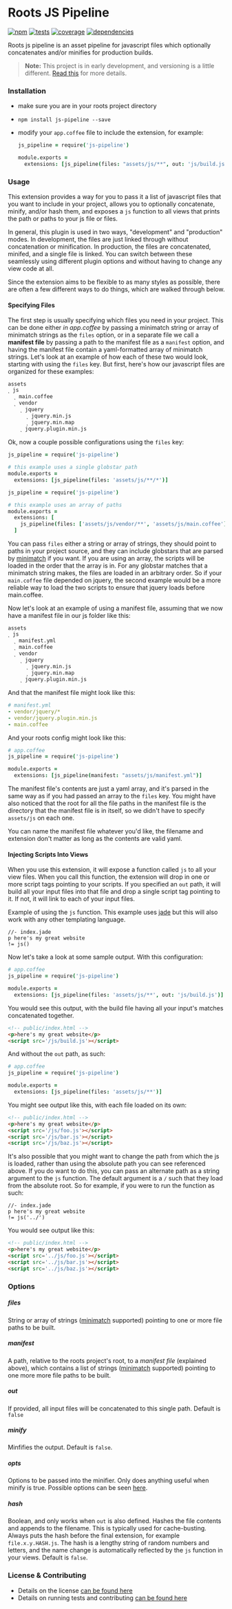 Roots JS Pipeline
=================

[![npm](http://img.shields.io/npm/v/js-pipeline.svg?style=flat)](https://badge.fury.io/js/js-pipeline) [![tests](http://img.shields.io/travis/carrot/roots-js-pipeline/master.svg?style=flat)](https://travis-ci.org/carrot/roots-js-pipeline) [![coverage](http://img.shields.io/coveralls/carrot/roots-js-pipeline.svg?style=flat)](https://coveralls.io/r/carrot/roots-js-pipeline) [![dependencies](http://img.shields.io/gemnasium/carrot/roots-js-pipeline.svg?style=flat)](https://gemnasium.com/carrot/roots-js-pipeline)

Roots js pipeline is an asset pipeline for javascript files which optionally concatenates and/or minifies for production builds.

> **Note:** This project is in early development, and versioning is a little different. [Read this](http://markup.im/#q4_cRZ1Q) for more details.

### Installation

- make sure you are in your roots project directory
- `npm install js-pipeline --save`
- modify your `app.coffee` file to include the extension, for example:

  ```coffee
  js_pipeline = require('js-pipeline')

  module.exports =
    extensions: [js_pipeline(files: "assets/js/**", out: 'js/build.js', minify: true)]
  ```

### Usage

This extension provides a way for you to pass it a list of javascript files that you want to include in your project, allows you to optionally concatenate, minify, and/or hash them, and exposes a `js` function to all views that prints the path or paths to your js file or files.

In general, this plugin is used in two ways, "development" and "production" modes. In development, the files are just linked through without concatenation or minification. In production, the files are concatenated, minifed, and a single file is linked. You can switch between these seamlessly using different plugin options and without having to change any view code at all.

Since the extension aims to be flexible to as many styles as possible, there are often a few different ways to do things, which are walked through below.

#### Specifying Files

The first step is usually specifying which files you need in your project. This can be done either _in app.coffee_ by passing a minimatch string or array of minimatch strings as the `files` option, or in a separate file we call a **manifest file** by passing a path to the manifest file as a `manifest` option, and having the manifest file contain a yaml-formatted array of minimatch strings. Let's look at an example of how each of these two would look, starting with using the `files` key. But first, here's how our javascript files are organized for these examples:

```
assets
˻ js
  ˻ main.coffee
  ˻ vendor
    ˻ jquery
      ˻ jquery.min.js
      ˻ jquery.min.map
    ˻ jquery.plugin.min.js
```

Ok, now a couple possible configurations using the `files` key:

```coffee
js_pipeline = require('js-pipeline')

# this example uses a single globstar path
module.exports =
  extensions: [js_pipeline(files: 'assets/js/**/*')]
```

```coffee
js_pipeline = require('js-pipeline')

# this example uses an array of paths
module.exports =
  extensions: [
    js_pipeline(files: ['assets/js/vendor/**', 'assets/js/main.coffee'])
  ]
```

You can pass `files` either a string or array of strings, they should point to paths in your project source, and they can include globstars that are parsed by [minimatch](https://github.com/isaacs/minimatch) if you want. If you are using an array, the scripts will be loaded in the order that the array is in. For any globstar matches that a minimatch string makes, the files are loaded in an arbitrary order. So if your `main.coffee` file depended on jquery, the second example would be a more reliable way to load the two scripts to ensure that jquery loads before main.coffee.

Now let's look at an example of using a manifest file, assuming that we now have a manifest file in our js folder like this:

```
assets
˻ js
  ˻ manifest.yml
  ˻ main.coffee
  ˻ vendor
    ˻ jquery
      ˻ jquery.min.js
      ˻ jquery.min.map
    ˻ jquery.plugin.min.js
```

And that the manifest file might look like this:

```yml
# manifest.yml
- vendor/jquery/*
- vendor/jquery.plugin.min.js
- main.coffee
```

And your roots config might look like this:

```coffee
# app.coffee
js_pipeline = require('js-pipeline')

module.exports =
  extensions: [js_pipeline(manifest: "assets/js/manifest.yml")]
```

The manifest file's contents are just a yaml array, and it's parsed in the same way as if you had passed an array to the `files` key. You might have also noticed that the root for all the file paths in the manifest file is the directory that the manifest file is in itself, so we didn't have to specify `assets/js` on each one.

You can name the manifest file whatever you'd like, the filename and extension don't matter as long as the contents are valid yaml.

#### Injecting Scripts Into Views

When you use this extension, it will expose a function called `js` to all your view files. When you call this function, the extension will drop in one or more script tags pointing to your scripts. If you specified an `out` path, it will build all your input files into that file and drop a single script tag pointing to it. If not, it will link to each of your input files.

Example of using the `js` function. This example uses [jade](http://jade-lang.com/) but this will also work with any other templating language.

```jade
//- index.jade
p here's my great website
!= js()
```

Now let's take a look at some sample output. With this configuration:

```coffee
# app.coffee
js_pipeline = require('js-pipeline')

module.exports =
  extensions: [js_pipeline(files: 'assets/js/**', out: 'js/build.js')]
```

You would see this output, with the build file having all your input's matches concatenated together.

```html
<!-- public/index.html -->
<p>here's my great website</p>
<script src='/js/build.js'></script>
```

And without the `out` path, as such:

```coffee
# app.coffee
js_pipeline = require('js-pipeline')

module.exports =
  extensions: [js_pipeline(files: 'assets/js/**')]
```

You might see output like this, with each file loaded on its own:

```html
<!-- public/index.html -->
<p>here's my great website</p>
<script src='/js/foo.js'></script>
<script src='/js/bar.js'></script>
<script src='/js/baz.js'></script>
```

It's also possible that you might want to change the path from which the js is loaded, rather than using the absolute path you can see referenced above. If you do want to do this, you can pass an alternate path as a string argument to the `js` function. The default argument is a `/` such that they load from the absolute root. So for example, if you were to run the function as such:

```jade
//- index.jade
p here's my great website
!= js('../')
```

You would see output like this:

```html
<!-- public/index.html -->
<p>here's my great website</p>
<script src='../js/foo.js'></script>
<script src='../js/bar.js'></script>
<script src='../js/baz.js'></script>
```

### Options

##### files
String or array of strings ([minimatch](https://github.com/isaacs/minimatch) supported) pointing to one or more file paths to be built.

##### manifest
A path, relative to the roots project's root, to a _manifest file_ (explained above), which contains a list of strings ([minimatch](https://github.com/isaacs/minimatch) supported) pointing to one more more file paths to be built.

##### out
If provided, all input files will be concatenated to this single path. Default is `false`

##### minify
Minfifies the output. Default is `false`.

##### opts
Options to be passed into the minifier. Only does anything useful when minify is true. Possible options can be seen [here](https://github.com/mishoo/UglifyJS2#the-simple-way).

##### hash
Boolean, and only works when `out` is also defined. Hashes the file contents and appends to the filename. This is typically used for cache-busting. Always puts the hash before the final extension, for example `file.x.y.HASH.js`. The hash is a lengthy string of random numbers and letters, and the name change is automatically reflected by the `js` function in your views. Default is `false`.

### License & Contributing

- Details on the license [can be found here](LICENSE.md)
- Details on running tests and contributing [can be found here](contributing.md)
